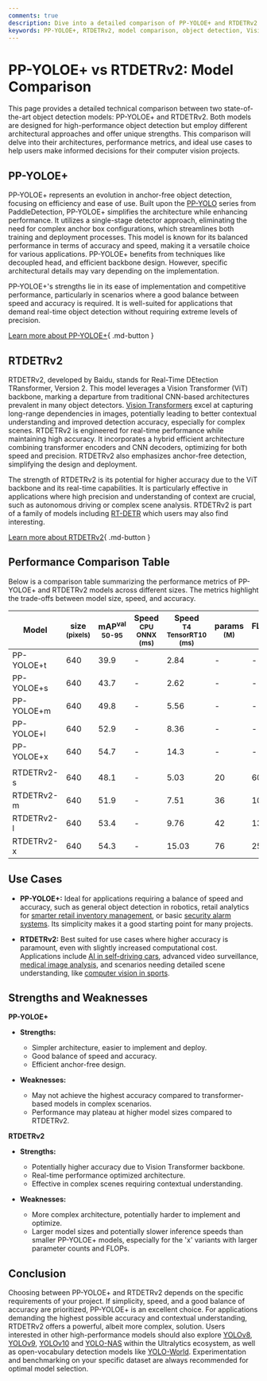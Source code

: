```yaml
---
comments: true
description: Dive into a detailed comparison of PP-YOLOE+ and RTDETRv2 object detection models. Explore performance, architecture, and ideal use cases.
keywords: PP-YOLOE+, RTDETRv2, model comparison, object detection, Vision Transformer, CNN, anchor-free detection, real-time detection, computer vision models
---
```


# PP-YOLOE+ vs RTDETRv2: Model Comparison

<script async src="https://cdn.jsdelivr.net/npm/chart.js@3.9.1/dist/chart.min.js"></script>
<script defer src="../../javascript/benchmark.js"></script>

<canvas id="modelComparisonChart" width="1024" height="400" active-models='["PP-YOLOE+", "RTDETRv2"]'></canvas>

This page provides a detailed technical comparison between two state-of-the-art object detection models: PP-YOLOE+ and RTDETRv2. Both models are designed for high-performance object detection but employ different architectural approaches and offer unique strengths. This comparison will delve into their architectures, performance metrics, and ideal use cases to help users make informed decisions for their computer vision projects.

## PP-YOLOE+

PP-YOLOE+ represents an evolution in anchor-free object detection, focusing on efficiency and ease of use. Built upon the [PP-YOLO](https://github.com/PaddlePaddle/PaddleDetection/tree/develop/configs/ppyoloe) series from PaddleDetection, PP-YOLOE+ simplifies the architecture while enhancing performance. It utilizes a single-stage detector approach, eliminating the need for complex anchor box configurations, which streamlines both training and deployment processes. This model is known for its balanced performance in terms of accuracy and speed, making it a versatile choice for various applications. PP-YOLOE+ benefits from techniques like decoupled head, and efficient backbone design. However, specific architectural details may vary depending on the implementation.

PP-YOLOE+'s strengths lie in its ease of implementation and competitive performance, particularly in scenarios where a good balance between speed and accuracy is required. It is well-suited for applications that demand real-time object detection without requiring extreme levels of precision.

[Learn more about PP-YOLOE+](https://github.com/PaddlePaddle/PaddleDetection/tree/develop/configs/ppyoloe){ .md-button }

## RTDETRv2

RTDETRv2, developed by Baidu, stands for Real-Time DEtection TRansformer, Version 2. This model leverages a Vision Transformer (ViT) backbone, marking a departure from traditional CNN-based architectures prevalent in many object detectors. [Vision Transformers](https://www.ultralytics.com/glossary/vision-transformer-vit) excel at capturing long-range dependencies in images, potentially leading to better contextual understanding and improved detection accuracy, especially for complex scenes. RTDETRv2 is engineered for real-time performance while maintaining high accuracy. It incorporates a hybrid efficient architecture combining transformer encoders and CNN decoders, optimizing for both speed and precision. RTDETRv2 also emphasizes anchor-free detection, simplifying the design and deployment.

The strength of RTDETRv2 is its potential for higher accuracy due to the ViT backbone and its real-time capabilities. It is particularly effective in applications where high precision and understanding of context are crucial, such as autonomous driving or complex scene analysis. RTDETRv2 is part of a family of models including [RT-DETR](https://docs.ultralytics.com/models/rtdetr/) which users may also find interesting.

[Learn more about RTDETRv2](https://docs.ultralytics.com/models/rtdetr/){ .md-button }

## Performance Comparison Table

Below is a comparison table summarizing the performance metrics of PP-YOLOE+ and RTDETRv2 models across different sizes. The metrics highlight the trade-offs between model size, speed, and accuracy.

| Model      | size<br><sup>(pixels) | mAP<sup>val<br>50-95 | Speed<br><sup>CPU ONNX<br>(ms) | Speed<br><sup>T4 TensorRT10<br>(ms) | params<br><sup>(M) | FLOPs<br><sup>(B) |
| ---------- | --------------------- | -------------------- | ------------------------------ | ----------------------------------- | ------------------ | ----------------- |
| PP-YOLOE+t | 640                   | 39.9                 | -                              | 2.84                                | -                  | -                 |
| PP-YOLOE+s | 640                   | 43.7                 | -                              | 2.62                                | -                  | -                 |
| PP-YOLOE+m | 640                   | 49.8                 | -                              | 5.56                                | -                  | -                 |
| PP-YOLOE+l | 640                   | 52.9                 | -                              | 8.36                                | -                  | -                 |
| PP-YOLOE+x | 640                   | 54.7                 | -                              | 14.3                                | -                  | -                 |
|            |                       |                      |                                |                                     |                    |                   |
| RTDETRv2-s | 640                   | 48.1                 | -                              | 5.03                                | 20                 | 60                |
| RTDETRv2-m | 640                   | 51.9                 | -                              | 7.51                                | 36                 | 100               |
| RTDETRv2-l | 640                   | 53.4                 | -                              | 9.76                                | 42                 | 136               |
| RTDETRv2-x | 640                   | 54.3                 | -                              | 15.03                               | 76                 | 259               |

## Use Cases

- **PP-YOLOE+:** Ideal for applications requiring a balance of speed and accuracy, such as general object detection in robotics, retail analytics for [smarter retail inventory management](https://www.ultralytics.com/blog/ai-for-smarter-retail-inventory-management), or basic [security alarm systems](https://docs.ultralytics.com/guides/security-alarm-system/). Its simplicity makes it a good starting point for many projects.

- **RTDETRv2:** Best suited for use cases where higher accuracy is paramount, even with slightly increased computational cost. Applications include [AI in self-driving cars](https://www.ultralytics.com/solutions/ai-in-self-driving), advanced video surveillance, [medical image analysis](https://www.ultralytics.com/glossary/medical-image-analysis), and scenarios needing detailed scene understanding, like [computer vision in sports](https://www.ultralytics.com/blog/exploring-the-applications-of-computer-vision-in-sports).

## Strengths and Weaknesses

**PP-YOLOE+**

- **Strengths:**

    - Simpler architecture, easier to implement and deploy.
    - Good balance of speed and accuracy.
    - Efficient anchor-free design.

- **Weaknesses:**
    - May not achieve the highest accuracy compared to transformer-based models in complex scenarios.
    - Performance may plateau at higher model sizes compared to RTDETRv2.

**RTDETRv2**

- **Strengths:**

    - Potentially higher accuracy due to Vision Transformer backbone.
    - Real-time performance optimized architecture.
    - Effective in complex scenes requiring contextual understanding.

- **Weaknesses:**
    - More complex architecture, potentially harder to implement and optimize.
    - Larger model sizes and potentially slower inference speeds than smaller PP-YOLOE+ models, especially for the 'x' variants with larger parameter counts and FLOPs.

## Conclusion

Choosing between PP-YOLOE+ and RTDETRv2 depends on the specific requirements of your project. If simplicity, speed, and a good balance of accuracy are prioritized, PP-YOLOE+ is an excellent choice. For applications demanding the highest possible accuracy and contextual understanding, RTDETRv2 offers a powerful, albeit more complex, solution. Users interested in other high-performance models should also explore [YOLOv8](https://www.ultralytics.com/yolo), [YOLOv9](https://docs.ultralytics.com/models/yolov9/), [YOLOv10](https://docs.ultralytics.com/models/yolov10/) and [YOLO-NAS](https://docs.ultralytics.com/models/yolo-nas/) within the Ultralytics ecosystem, as well as open-vocabulary detection models like [YOLO-World](https://docs.ultralytics.com/models/yolo-world/). Experimentation and benchmarking on your specific dataset are always recommended for optimal model selection.
